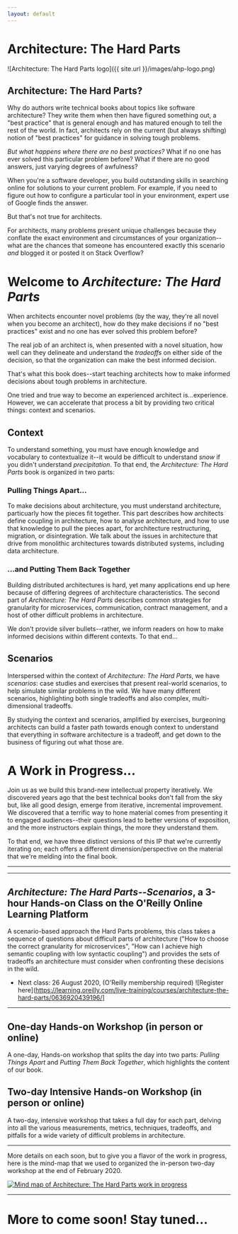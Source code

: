 ```yaml
---
layout: default
---
```


# Architecture: The Hard Parts

![Architecture: The Hard Parts logo]({{ site.url }}/images/ahp-logo.png)


## Architecture: The Hard Parts?

Why do authors write technical books about topics like software architecture? They write them when then have figured something out, a "best practice" that is general enough and has matured enough to tell the rest of the world. In fact, architects rely on the current (but always shifting) notion of "best practices" for guidance in solving tough problems.

_But what happens where there are no best practices?_ What if no one has ever solved this particular problem before? What if there are no good answers, just varying degrees of awfulness?


When you're a software developer, you build outstanding skills in searching online for solutions to your current problem. For example, if you need to figure out how to configure a particular tool in your environment, expert use of Google finds the answer. 

But that's not true for architects.

For architects, many problems present unique challenges because they conflate the exact environment and circumstances of your organization--what are the chances that someone has encountered exactly this scenario _and_ blogged it or posted it on Stack Overflow?

# Welcome to _Architecture: The Hard Parts_

When architects encounter novel problems (by the way, they're all novel when you become an architect), how do they make decisions if no "best practices" exist and no one has ever solved this problem before?

The real job of an architect is, when presented with a novel situation, how well can they delineate and understand the _tradeoffs_ on either side of the decision, so that the organization can make the best informed decision. 

That's what this book does--start teaching architects how to make informed decisions about tough problems in architecture.

One tried and true way to become an experienced architect is...experience. However, we can accelerate that process a bit by providing two critical things: context and scenarios.

## Context
To understand something, you must have enough knowledge and vocabulary to contextualize it--it would be difficult to understand _snow_ if you didn't understand _precipitation_. To that end, the _Architecture: The Hard Parts_ book is organized in two parts: 

### Pulling Things Apart…
To make decisions about architecture, you must understand architecture, particuarly how the pieces fit together. This part describes how architects define coupling in architecture, how to analyse architecture, and how to use that knowledge to pull the pieces apart, for architecture restructuring, migration, or disintegration. We talk about the issues in architecture that drive from monolithic architectures towards distributed systems, including data architecture.

### ...and Putting Them Back Together
Building distributed architectures is hard, yet many applications end up here because of differing degrees of architecture characteristics. The second part of _Architecture: The Hard Parts_ describes common strategies for granularity for microservices, communication, contract management, and a host of other difficult problems in architecture. 

We don't provide silver bullets--rather, we inform readers on how to make informed decisions within different contexts. To that end...

## Scenarios

Interspersed within the context of _Architecture: The Hard Parts_, we have _scenarios_: case studies and exercises that present real-world scenarios, to help simulate similar problems in the wild. We have many different scenarios, highlighting both single tradeoffs and also complex, multi-dimensional tradeoffs. 

By studying the context and scenarios, amplified by  exercises, burgeoning architects can build a faster path towards enough context to understand that everything in software architecture is a tradeoff, and get down to the business of figuring out what those are.

# A Work in Progress...

Join us as we build this brand-new intellectual property iteratively. We discovered years ago that the best technical books don't fall from the sky but, like all good design, emerge from iterative, incremental improvement. We discovered that a terrific way to hone material comes from presenting it to engaged audiences--their questions lead to better versions of exposition, and the more instructors explain things, the more they understand them.

To that end, we have three distinct versions of this IP that we're currently iterating on; each offers a different dimension/perspective on the material that we're melding into the final book.


--- 
--- 
## _Architecture: The Hard Parts--Scenarios_, a 3-hour Hands-on Class on the O'Reilly Online Learning Platform
A scenario-based approach the Hard Parts problems, this class takes a sequence of questions about difficult parts of architecture ("How to choose the correct granularity for microservices", "How can I achieve high semantic coupling with low syntactic coupling") and provides the sets of tradeoffs an architecture must consider when confronting these decisions in the wild.

* Next class: 26 August 2020, (O'Reilly membership required)
![Register here](https://learning.oreilly.com/live-training/courses/architecture-the-hard-parts/0636920439196/]

--- 

## One-day Hands-on Workshop (in person or online)
A one-day, Hands-on workshop that splits the day into two parts: _Pulling Things Apart_ and _Putting Them Back Together_, which highlights the content of our book.

## Two-day Intensive Hands-on Workshop (in person or online)
A two-day, intensive workshop that takes a full day for each part, delving into all the various measurements, metrics, techniques, tradeoffs, and pitfalls for a wide variety of difficult problems in architecture.

--- 

More details on each soon, but to give you a flavor of the work in progress, here is the mind-map that we used to organized the in-person two-day workshop at the end of February 2020.

<a href="{{ site.url }}/images/ahp-mindmap-2020-03-full.png"> <img src="{{ site.url }}/images/ahp-mindmap-snapshot-2020-03.png" alt="Mind map of Architecture: The Hard Parts work in progress"/></a>

---
# More to come soon! Stay tuned...
